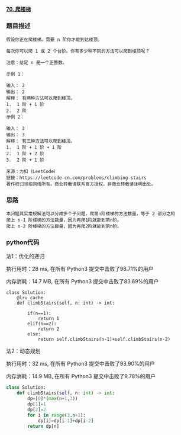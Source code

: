 ####  [70. 爬楼梯](https://leetcode-cn.com/problems/climbing-stairs/)



### 题目描述

```
假设你正在爬楼梯。需要 n 阶你才能到达楼顶。

每次你可以爬 1 或 2 个台阶。你有多少种不同的方法可以爬到楼顶呢？

注意：给定 n 是一个正整数。

示例 1：

输入： 2
输出： 2
解释： 有两种方法可以爬到楼顶。
1.  1 阶 + 1 阶
2.  2 阶
示例 2：

输入： 3
输出： 3
解释： 有三种方法可以爬到楼顶。
1.  1 阶 + 1 阶 + 1 阶
2.  1 阶 + 2 阶
3.  2 阶 + 1 阶

来源：力扣（LeetCode）
链接：https://leetcode-cn.com/problems/climbing-stairs
著作权归领扣网络所有。商业转载请联系官方授权，非商业转载请注明出处。

```



### 思路

```
本问题其实常规解法可以分成多个子问题，爬第n阶楼梯的方法数量，等于 2 部分之和
爬上 n-1 阶楼梯的方法数量，因为再爬1阶就能到第n阶。
爬上 n-2 阶楼梯的方法数量，因为再爬2阶就能到第n阶。

```



### python代码

法1：优化的递归

执行用时：28 ms, 在所有 Python3 提交中击败了98.71%的用户

内存消耗：14.7 MB, 在所有 Python3 提交中击败了83.69%的用户

```
class Solution:
    @lru_cache
    def climbStairs(self, n: int) -> int:
        
        if(n==1):
            return 1
        elif(n==2):
            return 2
        else:
            return self.climbStairs(n-1)+self.climbStairs(n-2)
```

法2：动态规划

执行用时：32 ms, 在所有 Python3 提交中击败了93.90%的用户

内存消耗：14.9 MB, 在所有 Python3 提交中击败了9.78%的用户

```python
class Solution:
    def climbStairs(self, n: int) -> int:
        dp=[0]*(max(n+1,3))
        dp[1]=1
        dp[2]=2
        for i in range(3,n+1):
            dp[i]=dp[i-1]+dp[i-2]
        return dp[n]
```

